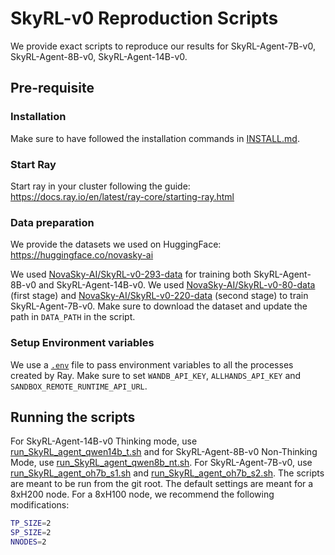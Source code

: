 # SkyRL-v0 Reproduction Scripts

We provide exact scripts to reproduce our results for SkyRL-Agent-7B-v0, SkyRL-Agent-8B-v0, SkyRL-Agent-14B-v0. 

## Pre-requisite

### Installation

Make sure to have followed the installation commands in [INSTALL.md](../../INSTALL.md). 

### Start Ray
Start ray in your cluster following the guide: https://docs.ray.io/en/latest/ray-core/starting-ray.html 

### Data preparation

We provide the datasets we used on HuggingFace: https://huggingface.co/novasky-ai 

We used [NovaSky-AI/SkyRL-v0-293-data](https://huggingface.co/datasets/NovaSky-AI/SkyRL-v0-293-data) for training both SkyRL-Agent-8B-v0 and SkyRL-Agent-14B-v0.
We used [NovaSky-AI/SkyRL-v0-80-data](https://huggingface.co/datasets/NovaSky-AI/SkyRL-v0-80-data) (first stage) and [NovaSky-AI/SkyRL-v0-220-data](https://huggingface.co/datasets/NovaSky-AI/SkyRL-v0-220-data) (second stage) to train SkyRL-Agent-7B-v0.
Make sure to download the dataset and update the path in `DATA_PATH` in the script. 

### Setup Environment variables

We use a [`.env`](../../.env) file to pass environment variables to all the processes created by Ray. Make sure to set `WANDB_API_KEY`,  `ALLHANDS_API_KEY` and `SANDBOX_REMOTE_RUNTIME_API_URL`. 

## Running the scripts

For  SkyRL-Agent-14B-v0 Thinking mode, use [run_SkyRL_agent_qwen14b_t.sh](./run_SkyRL_agent_qwen14b_t.sh) and for SkyRL-Agent-8B-v0 Non-Thinking Mode, use [run_SkyRL_agent_qwen8b_nt.sh](./run_SkyRL_agent_qwen8b_nt.sh). For SkyRL-Agent-7B-v0, use [run_SkyRL_agent_oh7b_s1.sh](./run_SkyRL_agent_oh7b_s1.sh) and [run_SkyRL_agent_oh7b_s2.sh](./run_SkyRL_agent_oh7b_s2.sh).
The scripts are meant to be run from the git root. The default settings are meant for a 8xH200 node. For a 8xH100 node, we recommend the following modifications:

```bash
TP_SIZE=2
SP_SIZE=2
NNODES=2
```